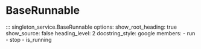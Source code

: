 # BaseRunnable

::: singleton_service.BaseRunnable
    options:
      show_root_heading: true
      show_source: false
      heading_level: 2
      docstring_style: google
      members:
        - run
        - stop
        - is_running